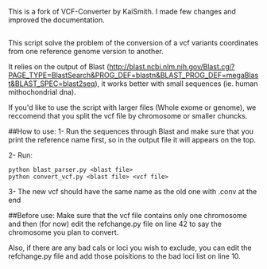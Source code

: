 This is a fork of VCF-Converter by KaiSmith. I made few changes and improved the documentation.

##
This script solve the problem of the conversion of a vcf variants coordinates from one reference genome version to another.

It relies on the output of Blast (http://blast.ncbi.nlm.nih.gov/Blast.cgi?PAGE_TYPE=BlastSearch&PROG_DEF=blastn&BLAST_PROG_DEF=megaBlast&BLAST_SPEC=blast2seq), it works better with small sequences (ie. human mithochondrial dna).

If you'd like to use the script with larger files (Whole exome or genome), we reccomend that you split the vcf file by chromosome or smaller chuncks.

##How to use:
1- Run the sequences through Blast and make sure that you print the  reference name first, so in the output file it will appears on the top.

2- Run: 

```
python blast_parser.py <blast file>
python convert_vcf.py <blast file> <vcf file>
```

3- The new vcf should have the same name as the old one with .conv at the end

##Before use:
Make sure that the vcf file contains only one chromosome and then (for now) edit the refchange.py file on line 42 to say the chromosome you plan to convert.

Also, if there are any bad cals or loci you wish to exclude, you can edit the refchange.py file and add those poisitions to the bad loci list on line 10.
